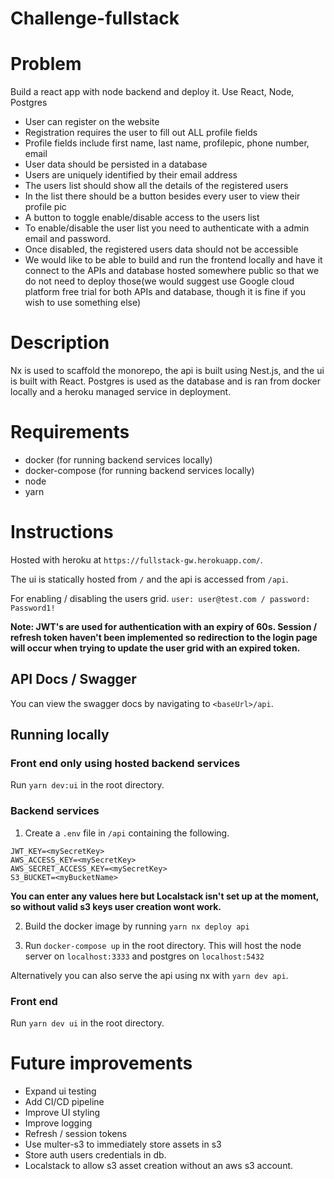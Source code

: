 # Challenge-fullstack

# Problem
Build a react app with node backend and deploy it. Use React, Node, Postgres

- User can register on the website
- Registration requires the user to fill out ALL profile fields
- Profile fields include first name, last name, profilepic, phone number, email
- User data should be persisted in a database
- Users are uniquely identified by their email address
- The users list should show all the details of the registered users
- In the list there should be a button besides every user to view their profile pic
- A button to toggle enable/disable access to the users list
- To enable/disable the user list you need to authenticate with a admin email and password.
- Once disabled, the registered users data should not be accessible
- We would like to be able to build and run the frontend locally and have it connect to the APIs and database hosted somewhere public so that we do not need to deploy those(we would suggest use Google cloud platform free trial for both APIs and database, though it is fine if you wish to use something else)


# Description

Nx is used to scaffold the monorepo, the api is built using Nest.js, and the ui is built with React. Postgres is used as the database and is ran from docker locally and a heroku managed service in deployment.

# Requirements

- docker (for running backend services locally)
- docker-compose (for running backend services locally)
- node
- yarn

# Instructions

Hosted with heroku at `https://fullstack-gw.herokuapp.com/`.

The ui is statically hosted from `/` and the api is accessed from `/api`.

For enabling / disabling the users grid. `user: user@test.com / password: Password1!`

**Note: JWT's are used for authentication with an expiry of 60s. Session / refresh token haven't been implemented so redirection to the login page will occur when trying to update the user grid with an expired token.**

## API Docs / Swagger

You can view the swagger docs by navigating to `<baseUrl>/api`.

## Running locally

### Front end only using hosted backend services

Run `yarn dev:ui` in the root directory.

### Backend services

1. Create a `.env` file in `/api` containing the following.

```
JWT_KEY=<mySecretKey>
AWS_ACCESS_KEY=<mySecretKey>
AWS_SECRET_ACCESS_KEY=<mySecretKey>
S3_BUCKET=<myBucketName>
```

**You can enter any values here but Localstack isn't set up at the moment, so without valid s3 keys user creation wont work.**

2. Build the docker image by running `yarn nx deploy api`

3. Run `docker-compose up` in the root directory. This will host the node server on `localhost:3333` and postgres on `localhost:5432`

Alternatively you can also serve the api using nx with `yarn dev api`.

### Front end

Run `yarn dev ui` in the root directory.

# Future improvements

- Expand ui testing
- Add CI/CD pipeline
- Improve UI styling
- Improve logging
- Refresh / session tokens
- Use multer-s3 to immediately store assets in s3
- Store auth users credentials in db.
- Localstack to allow s3 asset creation without an aws s3 account.
